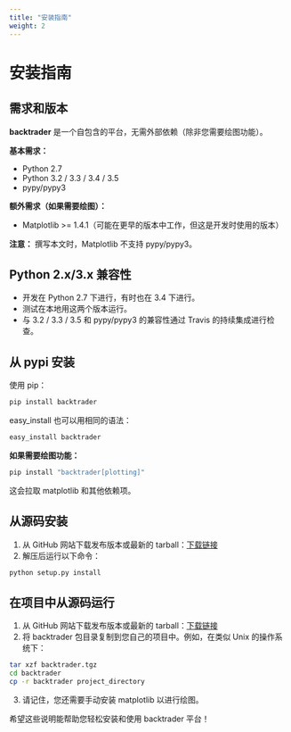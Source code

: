```yaml
---
title: "安装指南"
weight: 2
---
```


# 安装指南

## 需求和版本

**backtrader** 是一个自包含的平台，无需外部依赖（除非您需要绘图功能）。

**基本需求：**
- Python 2.7
- Python 3.2 / 3.3 / 3.4 / 3.5
- pypy/pypy3

**额外需求（如果需要绘图）：**
- Matplotlib >= 1.4.1（可能在更早的版本中工作，但这是开发时使用的版本）

**注意：** 撰写本文时，Matplotlib 不支持 pypy/pypy3。

## Python 2.x/3.x 兼容性

- 开发在 Python 2.7 下进行，有时也在 3.4 下进行。
- 测试在本地用这两个版本运行。
- 与 3.2 / 3.3 / 3.5 和 pypy/pypy3 的兼容性通过 Travis 的持续集成进行检查。

## 从 pypi 安装

使用 pip：
```bash
pip install backtrader
```
easy_install 也可以用相同的语法：

```bash
easy_install backtrader
```

**如果需要绘图功能：**
```bash
pip install "backtrader[plotting]"
```
这会拉取 matplotlib 和其他依赖项。

## 从源码安装

1. 从 GitHub 网站下载发布版本或最新的 tarball：[下载链接](https://github.com/mementum/backtrader)
2. 解压后运行以下命令：
```bash
python setup.py install
```

## 在项目中从源码运行

1. 从 GitHub 网站下载发布版本或最新的 tarball：[下载链接](https://github.com/mementum/backtrader)
2. 将 backtrader 包目录复制到您自己的项目中。例如，在类似 Unix 的操作系统下：
```bash
tar xzf backtrader.tgz
cd backtrader
cp -r backtrader project_directory
```
3. 请记住，您还需要手动安装 matplotlib 以进行绘图。

希望这些说明能帮助您轻松安装和使用 backtrader 平台！
